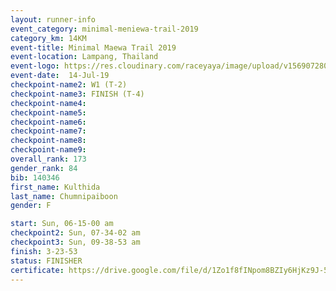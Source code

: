 ```yaml
---
layout: runner-info 
event_category: minimal-meniewa-trail-2019 
category_km: 14KM 
event-title: Minimal Maewa Trail 2019 
event-location: Lampang, Thailand 
event-logo: https://res.cloudinary.com/raceyaya/image/upload/v1569072805/logo/minimal-trail_ktnvsp.jpg 
event-date:  14-Jul-19 
checkpoint-name2: W1 (T-2) 
checkpoint-name3: FINISH (T-4) 
checkpoint-name4: 
checkpoint-name5: 
checkpoint-name6: 
checkpoint-name7: 
checkpoint-name8: 
checkpoint-name9: 
overall_rank: 173
gender_rank: 84
bib: 140346
first_name: Kulthida
last_name: Chumnipaiboon
gender: F

start: Sun, 06-15-00 am
checkpoint2: Sun, 07-34-02 am
checkpoint3: Sun, 09-38-53 am
finish: 3-23-53
status: FINISHER
certificate: https://drive.google.com/file/d/1Zo1f8fINpom8BZIy6HjKz9J-58z4Xgr0/view?usp=sharing
---
```

